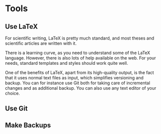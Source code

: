 # Tools

## Use LaTeX

For scientific writing, LaTeX is pretty much standard, and  most theses and scientific articles are written with it. 

There is a learning curve, as you need to understand some of the LaTeX language. However, there is also lots of help available on the web. For your needs, standard templates and styles should work quite well. 

One of the benefits of LaTeX, apart from its high-quality output, is the fact that it uses normal text files as input, which simplifies versioning and backup. You can for instance use Git both for taking care of incremental changes and as additional backup. You can also use any text editor of your choice.


## Use Git


## Make Backups